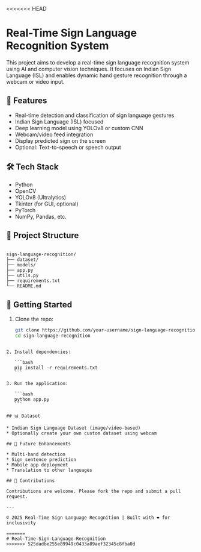 <<<<<<< HEAD
# Real-Time Sign Language Recognition System

This project aims to develop a real-time sign language recognition system using AI and computer vision techniques. It focuses on Indian Sign Language (ISL) and enables dynamic hand gesture recognition through a webcam or video input.

## 🧠 Features

- Real-time detection and classification of sign language gestures
- Indian Sign Language (ISL) focused
- Deep learning model using YOLOv8 or custom CNN
- Webcam/video feed integration
- Display predicted sign on the screen
- Optional: Text-to-speech or speech output

## 🛠️ Tech Stack

- Python
- OpenCV
- YOLOv8 (Ultralytics)
- Tkinter (for GUI, optional)
- PyTorch
- NumPy, Pandas, etc.

## 📁 Project Structure

```

sign-language-recognition/
├── dataset/
├── models/
├── app.py
├── utils.py
├── requirements.txt
└── README.md

````

## 🚀 Getting Started

1. Clone the repo:
   ```bash
   git clone https://github.com/your-username/sign-language-recognition.git
   cd sign-language-recognition
````

2. Install dependencies:

   ```bash
   pip install -r requirements.txt
   ```

3. Run the application:

   ```bash
   python app.py
   ```

## 📊 Dataset

* Indian Sign Language Dataset (image/video-based)
* Optionally create your own custom dataset using webcam

## 📌 Future Enhancements

* Multi-hand detection
* Sign sentence prediction
* Mobile app deployment
* Translation to other languages

## 🙌 Contributions

Contributions are welcome. Please fork the repo and submit a pull request.

---

© 2025 Real-Time Sign Language Recognition | Built with ❤️ for inclusivity

=======
# Real-Time-Sign-Language-Recognition
>>>>>>> 525dadbe255e89949c0433a89aef32345c8fba0d
